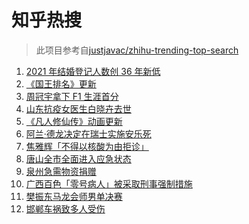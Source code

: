 # 知乎热搜

> 此项目参考自[justjavac/zhihu-trending-top-search](https://github.com/justjavac/zhihu-trending-top-search/blob/main/utils.ts)

<!-- BEGIN -->
  <!-- 最后更新时间:Sun Mar 20 2022 19:09:17 GMT+0000 (Coordinated Universal Time) -->
  1. [2021 年结婚登记人数创 36 年新低](https://www.zhihu.com/search?q=2021年结婚登记人数)
1. [《国王排名》更新](https://www.zhihu.com/search?q=国王排名)
1. [周冠宇拿下 F1 生涯首分](https://www.zhihu.com/search?q=周冠宇)
1. [山东抗疫女医生白晓卉去世](https://www.zhihu.com/search?q=白晓卉)
1. [《凡人修仙传》动画更新](https://www.zhihu.com/search?q=凡人修仙传)
1. [阿兰·德龙决定在瑞士实施安乐死](https://www.zhihu.com/search?q=阿兰德龙安乐死)
1. [焦雅辉「不得以核酸为由拒诊」](https://www.zhihu.com/search?q=不得以核酸为由拒诊)
1. [唐山全市全面进入应急状态](https://www.zhihu.com/search?q=唐山进入应急状态)
1. [泉州急需物资捐赠](https://www.zhihu.com/search?q=泉州疫情)
1. [广西百色「零号病人」被采取刑事强制措施](https://www.zhihu.com/search?q=百色零号病人)
1. [樊振东马龙会师男单决赛](https://www.zhihu.com/search?q=樊振东)
1. [邯郸车祸致多人受伤](https://www.zhihu.com/search?q=邯郸车祸)
  <!-- END -->